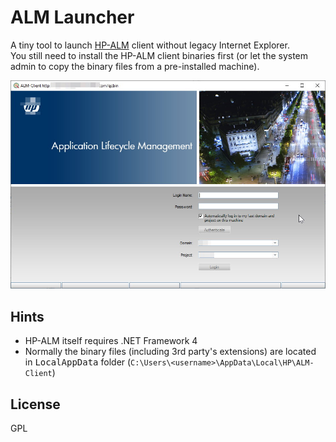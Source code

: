# ALM Launcher
A tiny tool to launch [HP-ALM][] client without legacy Internet Explorer.\
You still need to install the HP-ALM client binaries first (or let the system admin to copy the binary files from a pre-installed machine).


![](screenshot.jpg)


## Hints
* HP-ALM itself requires .NET Framework 4
* Normally the binary files (including 3rd party's extensions) are located in <kbd>LocalAppData</kbd> folder (`C:\Users\<username>\AppData\Local\HP\ALM-Client`)

[HP-ALM]: https://www.microfocus.com

## License
GPL